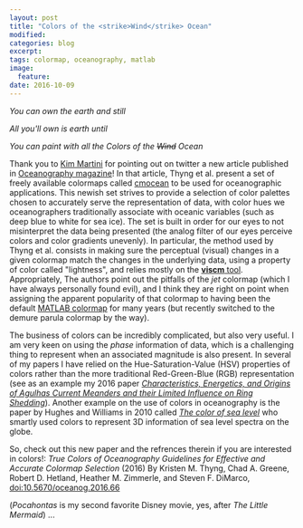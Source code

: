 ```yaml
---
layout: post
title: "Colors of the <strike>Wind</strike> Ocean"
modified:
categories: blog
excerpt:
tags: colormap, oceanography, matlab
image:
  feature:
date: 2016-10-09  
---
```

*You can own the earth and still*

*All you'll own is earth until*

*You can paint with all the Colors of the <strike>Wind</strike>*
*Ocean*

Thank you to [Kim Martini](https://twitter.com/rejectedbanana) for pointing out on twitter a new article published in [Oceanography magazine](http://dx.doi.org/10.5670/oceanog.2016.66)! In that article, Thyng et al. present a set of freely available colormaps called [cmocean](https://github.com/matplotlib/cmocean) to be used for oceanographic applications. This newish set strives to provide a selection of color palettes chosen to accurately serve the representation of data, with color hues we oceanographers traditionally associate with oceanic variables (such as deep blue to white for sea ice). The set is built in order for our eyes to not misinterpret the data being presented (the analog filter of our eyes perceive colors and color gradients unevenly). In particular, the method used by Thyng et al. consists in making sure the perceptual (visual) changes in a given colormap match the changes in the underlying data, using a property of color called "lightness", and relies mostly on the [**viscm** tool](https://github.com/matplotlib/viscm). Appropriately, The authors point out the pitfalls of the *jet* colormap (which I have always personally found evil), and I think they are right on point when assigning the apparent popularity of that colormap to having been the default [MATLAB colormap](http://www.mathworks.com/help/matlab/ref/colormap.html) for many years (but recently switched to the demure parula colormap by the way).

The business of colors can be incredibly complicated, but also very useful. I am very keen on using the *phase* information of data, which is a challenging thing to represent when an associated magnitude is also present. In several of my papers I have relied on the Hue-Saturation-Value (HSV) properties of colors rather than the more traditional Red-Green-Blue (RGB) representation (see as an example my 2016 paper [*Characteristics, Energetics, and Origins of Agulhas Current Meanders and their Limited Influence on Ring Shedding*](http://dx.doi.org/10.1175/JPO-D-14-0254.1)). Another example on the use of colors in oceanography is the paper by Hughes and Williams in 2010 called [*The color of sea level*](http://dx.doi.org/10.1029/2010JC006102) who smartly used colors to represent 3D information of sea level spectra on the globe.

So, check out this new paper and the refrences therein if you are interested in colors!: *True Colors of Oceanography Guidelines for Effective and Accurate Colormap Selection* (2016) By Kristen M. Thyng, Chad A. Greene, Robert D. Hetland, Heather M. Zimmerle, and Steven F. DiMarco, [doi:10.5670/oceanog.2016.66](http://dx.doi.org/10.5670/oceanog.2016.66)

(*Pocahontas* is my second favorite Disney movie, yes, after *The Little Mermaid*) ...
